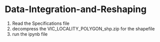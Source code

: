 # Data-Integration-and-Reshaping
1. Read the Specifications file 
2. decompress the VIC_LOCALITY_POLYGON_shp.zip for the shapefile 
3. run the ipynb file 

